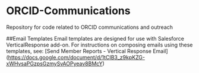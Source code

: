 # ORCID-Communications
Repository for code related to ORCID communications and outreach

##Email Templates
Email templates are designed for use with Salesforce VerticalResponse add-on. For instructions on composing emails using these templates, see:
[Send Member Reports - Vertical Response Email] (https://docs.google.com/document/d/1tCIB3_z9kpKZG-xWHvsaPGzpsGzmySvAOPyeav8BMcY)
